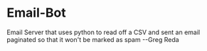 # Email-Bot
Email Server that uses python to read off a CSV and sent an email paginated so that it won't be marked as spam --Greg Reda

